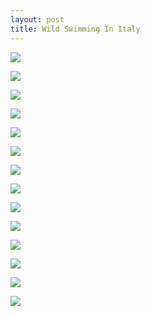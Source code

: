 ```yaml
---
layout: post
title: Wild Swimming In Italy
---
```


[ ![](/assets/images/wildSwim/IMG_20150814_221404.jpg) ](/assets/images/wildSwim/IMG_20150814_221404.jpg)

[ ![](/assets/images/wildSwim/IMG_20150814_221424.jpg) ](/assets/images/wildSwim/IMG_20150814_221424.jpg)

![](/assets/images/wildSwim/IMG_20150814_221431.jpg)

![](/assets/images/wildSwim/IMG_20150814_221502.jpg)

![](/assets/images/wildSwim/IMG_20150814_221520.jpg)

![](/assets/images/wildSwim/IMG_20150814_221541.jpg)

![](/assets/images/wildSwim/IMG_20150814_221601.jpg)

![](/assets/images/wildSwim/IMG_20150814_221648.jpg)

![](/assets/images/wildSwim/IMG_20150814_221701.jpg)

![](/assets/images/wildSwim/IMG_20150814_221708.jpg)

![](/assets/images/wildSwim/IMG_20150814_221848.jpg)

![](/assets/images/wildSwim/IMG_20150814_221854.jpg)

![](/assets/images/wildSwim/IMG_20150814_221948.jpg)

![](/assets/images/wildSwim/IMG_20150814_221955.jpg)

